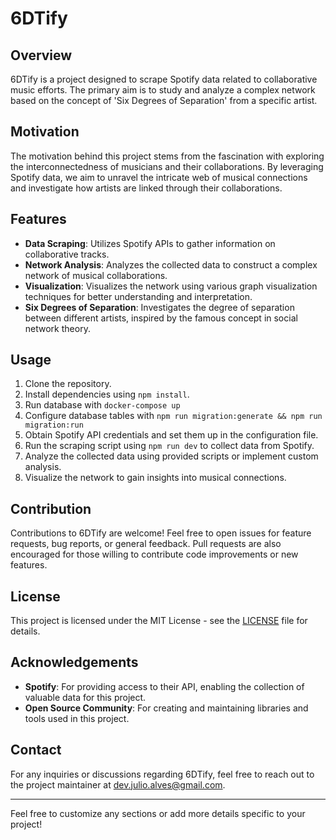 # 6DTify

## Overview

6DTify is a project designed to scrape Spotify data related to collaborative music efforts. The primary aim is to study and analyze a complex network based on the concept of 'Six Degrees of Separation' from a specific artist.

## Motivation

The motivation behind this project stems from the fascination with exploring the interconnectedness of musicians and their collaborations. By leveraging Spotify data, we aim to unravel the intricate web of musical connections and investigate how artists are linked through their collaborations.

## Features

- **Data Scraping**: Utilizes Spotify APIs to gather information on collaborative tracks.
- **Network Analysis**: Analyzes the collected data to construct a complex network of musical collaborations.
- **Visualization**: Visualizes the network using various graph visualization techniques for better understanding and interpretation.
- **Six Degrees of Separation**: Investigates the degree of separation between different artists, inspired by the famous concept in social network theory.

## Usage

1. Clone the repository.
2. Install dependencies using `npm install`.
3. Run database with `docker-compose up`
4. Configure database tables with `npm run migration:generate && npm run migration:run`
5. Obtain Spotify API credentials and set them up in the configuration file.
6. Run the scraping script using `npm run dev` to collect data from Spotify.
7. Analyze the collected data using provided scripts or implement custom analysis.
8. Visualize the network to gain insights into musical connections.

## Contribution

Contributions to 6DTify are welcome! Feel free to open issues for feature requests, bug reports, or general feedback. Pull requests are also encouraged for those willing to contribute code improvements or new features.

## License

This project is licensed under the MIT License - see the [LICENSE](LICENSE) file for details.

## Acknowledgements

- **Spotify**: For providing access to their API, enabling the collection of valuable data for this project.
- **Open Source Community**: For creating and maintaining libraries and tools used in this project.

## Contact

For any inquiries or discussions regarding 6DTify, feel free to reach out to the project maintainer at [dev.julio.alves@gmail.com](mailto:dev.julio.alves@gmail.com).

---

Feel free to customize any sections or add more details specific to your project!
